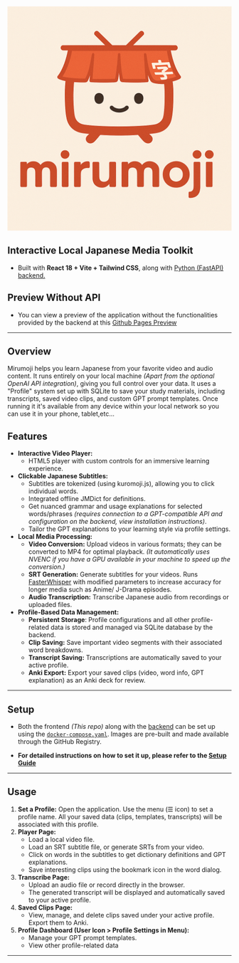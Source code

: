 ![alt-text](public/icons/icon-512.png)

## **Interactive Local Japanese Media Toolkit**

-   Built with **React 18 + Vite + Tailwind CSS**, along with [Python (FastAPI) backend.](https://github.com/svdC1/mirumoji_open_api)

## **Preview Without API**

-   You can view a preview of the application without the functionalities provided by the backend at this [Github Pages Preview](https://svdc1.github.io/mirumoji_open_front/)

---

## Overview

Mirumoji helps you learn Japanese from your favorite video and audio content. It runs entirely on your local machine _(Apart from the optional OpenAI API integration)_, giving you full control over your data. It uses a "Profile" system set up with SQLite to save your study materials, including transcripts, saved video clips, and custom GPT prompt templates. Once running it it's available from any device within your local network so you can use it in your phone, tablet,etc...

## Features

-   **Interactive Video Player:**
    -   HTML5 player with custom controls for an immersive learning experience.
-   **Clickable Japanese Subtitles:**
    -   Subtitles are tokenized (using kuromoji.js), allowing you to click individual words.
    -   Integrated offline JMDict for definitions.
    -   Get nuanced grammar and usage explanations for selected words/phrases _(requires connection to a GPT-compatible API and configuration on the backend, view installation instructions)_.
    -   Tailor the GPT explanations to your learning style via profile settings.
-   **Local Media Processing:**
    -   **Video Conversion:** Upload videos in various formats; they can be converted to MP4 for optimal playback. _(It automatically uses NVENC if you have a GPU available in your machine to speed up the conversion.)_
    -   **SRT Generation:** Generate subtitles for your videos. Runs [FasterWhisper](https://github.com/SYSTRAN/faster-whisper) with modified parameters to increase accuracy for longer
        media such as Anime/ J-Drama episodes.
    -   **Audio Transcription:** Transcribe Japanese audio from recordings or uploaded files.
-   **Profile-Based Data Management:**
    -   **Persistent Storage**: Profile configurations and all other profile-related data is stored and managed via SQLite database by the backend.
    -   **Clip Saving:** Save important video segments with their associated word breakdowns.
    -   **Transcript Saving:** Transcriptions are automatically saved to your active profile.
    -   **Anki Export:** Export your saved clips (video, word info, GPT explanation) as an Anki deck for review.

---

## Setup

-   Both the frontend _(This repo)_ along with the [backend](https://github.com/svdC1/mirumoji_open_api) can be set up using the [`docker-compose.yaml`](https://github.com/svdC1/mirumoji_open_front/blob/main/docker-compose.yaml). Images are pre-built and made available through the GitHub Registry.

-   **For detailed instructions on how to set it up, please refer to the [Setup Guide](https://github.com/svdC1/mirumoji_open_front/blob/main/SETUP_README.md)**

---

## Usage

1.  **Set a Profile:** Open the application. Use the menu (☰ icon) to set a profile name. All your saved data (clips, templates, transcripts) will be associated with this profile.
2.  **Player Page:**
    -   Load a local video file.
    -   Load an SRT subtitle file, or generate SRTs from your video.
    -   Click on words in the subtitles to get dictionary definitions and GPT explanations.
    -   Save interesting clips using the bookmark icon in the word dialog.
3.  **Transcribe Page:**
    -   Upload an audio file or record directly in the browser.
    -   The generated transcript will be displayed and automatically saved to your active profile.
4.  **Saved Clips Page:**
    -   View, manage, and delete clips saved under your active profile. Export them to Anki.
5.  **Profile Dashboard (User Icon > Profile Settings in Menu):**
    -   Manage your GPT prompt templates.
    -   View other profile-related data

---

